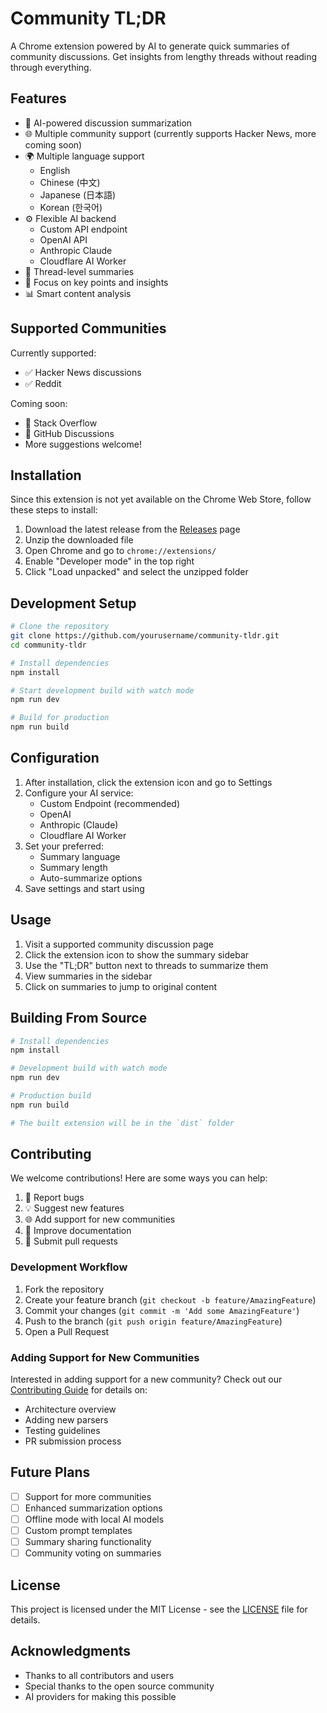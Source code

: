 # Community TL;DR

A Chrome extension powered by AI to generate quick summaries of community discussions. Get insights from lengthy threads without reading through everything.

## Features

- 🤖 AI-powered discussion summarization
- 🌐 Multiple community support (currently supports Hacker News, more coming soon)
- 🌍 Multiple language support
  - English
  - Chinese (中文)
  - Japanese (日本語)
  - Korean (한국어)
- ⚙️ Flexible AI backend
  - Custom API endpoint
  - OpenAI API
  - Anthropic Claude
  - Cloudflare AI Worker
- 📱 Thread-level summaries
- 🎯 Focus on key points and insights
- 📊 Smart content analysis

## Supported Communities

Currently supported:
- ✅ Hacker News discussions
- ✅ Reddit

Coming soon:
- 🔄 Stack Overflow
- 🔄 GitHub Discussions
- More suggestions welcome!

## Installation

Since this extension is not yet available on the Chrome Web Store, follow these steps to install:

1. Download the latest release from the [Releases](../../releases) page
2. Unzip the downloaded file
3. Open Chrome and go to `chrome://extensions/`
4. Enable "Developer mode" in the top right
5. Click "Load unpacked" and select the unzipped folder

## Development Setup

```bash
# Clone the repository
git clone https://github.com/yourusername/community-tldr.git
cd community-tldr

# Install dependencies
npm install

# Start development build with watch mode
npm run dev

# Build for production
npm run build
```

## Configuration

1. After installation, click the extension icon and go to Settings
2. Configure your AI service:
   - Custom Endpoint (recommended)
   - OpenAI
   - Anthropic (Claude)
   - Cloudflare AI Worker
3. Set your preferred:
   - Summary language
   - Summary length
   - Auto-summarize options
4. Save settings and start using

## Usage

1. Visit a supported community discussion page
2. Click the extension icon to show the summary sidebar
3. Use the "TL;DR" button next to threads to summarize them
4. View summaries in the sidebar
5. Click on summaries to jump to original content

## Building From Source

```bash
# Install dependencies
npm install

# Development build with watch mode
npm run dev

# Production build
npm run build

# The built extension will be in the `dist` folder
```

## Contributing

We welcome contributions! Here are some ways you can help:

1. 🐛 Report bugs
2. 💡 Suggest new features
3. 🌐 Add support for new communities
4. 📝 Improve documentation
5. 🔧 Submit pull requests

### Development Workflow

1. Fork the repository
2. Create your feature branch (`git checkout -b feature/AmazingFeature`)
3. Commit your changes (`git commit -m 'Add some AmazingFeature'`)
4. Push to the branch (`git push origin feature/AmazingFeature`)
5. Open a Pull Request

### Adding Support for New Communities

Interested in adding support for a new community? Check out our [Contributing Guide](CONTRIBUTING.md) for details on:
- Architecture overview
- Adding new parsers
- Testing guidelines
- PR submission process

## Future Plans

- [ ] Support for more communities
- [ ] Enhanced summarization options
- [ ] Offline mode with local AI models
- [ ] Custom prompt templates
- [ ] Summary sharing functionality
- [ ] Community voting on summaries

## License

This project is licensed under the MIT License - see the [LICENSE](LICENSE) file for details.

## Acknowledgments

- Thanks to all contributors and users
- Special thanks to the open source community
- AI providers for making this possible
